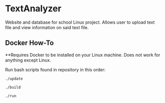 # TextAnalyzer
Website and database for school Linux project. Allows user to upload text file and view information on said text file.

## Docker How-To
**Requires Docker to be installed on your Linux machine. Does not work for anything except Linux.

Run bash scripts found in repository in this order:
```
./update
```
```
./build
```
```
./run
```
